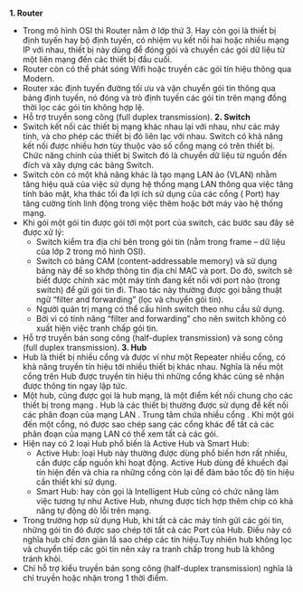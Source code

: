 **1. Router** 
- Trong mô hình OSI thì Router nằm ở lớp thứ 3. Hay còn gọi là thiết bị định tuyến hay bộ định tuyến, có nhiệm vụ kết nối hai hoặc nhiều mạng IP với nhau, thiết bị này dùng để đóng gói và chuyển các gói dữ liệu từ một liên mạng đến các thiết bị đầu cuối.
- Router còn có thể phát sóng Wifi hoặc truyền các gói tín hiệu thông qua Modern. 
- Router xác định tuyến đường tối ưu và vận chuyển gói tin thông qua bảng định tuyến, nó đóng và trò định tuyến các gói tin trên mạng đồng thời lọc các gói tin không hợp lệ. 
- Hỗ trợ truyền song công (full duplex transmission).
**2. Switch** 
- Switch kết nối các thiết bị mạng khác nhau lại với nhau, như các máy tính, và cho phép các thiết bị đó liên lạc với nhau. Switch có khả năng kết nối được nhiều hơn tùy thuộc vào số cổng mạng có trên thiết bị. Chức năng chính của thiết bị Switch đó là chuyển dữ liệu từ nguồn đến đích và xây dựng các bảng Switch.
- Switch còn có một khả năng khác là tạo mạng LAN ảo (VLAN) nhằm tăng hiệu quả của việc sử dụng hệ thống mạng LAN thông qua việc tăng tính bảo mật, kha thác tối đa lợi ích sử dụng của các cổng ( Port) hay tăng cường tính linh động trong việc thêm hoặc bớt máy vào hệ thống mạng.
- Khi gói một gói tin được gói tới một port của switch, các bước sau đây sẽ được xử lý: 
   - Switch kiểm tra địa chỉ bên trong gói tin (nằm trong frame – dữ liệu của lớp 2 trong mô hình OSI). 
   - Switch có bảng CAM (content-addressable memory) và sử dụng bảng này để so khớp thông tin địa chỉ MAC và port. Do đó, switch sẽ biết được chính xác một máy tính đang kết nối với port nào (trong switch) để gửi gói tin đi. Thao tác này thường được gọi bằng thuật ngữ “filter and forwarding” (lọc và chuyển gói tin). 
   - Người quản trị mạng có thể cấu hình switch theo nhu cầu sử dụng.
   - Bởi vì có tính năng “filter and forwarding” cho nên switch không có xuất hiện việc tranh chấp gói tin.
- Hỗ trợ truyền bán song công (half-duplex transmission) và song công (full duplex transmission).
**3. Hub**
- Hub là thiết bị nhiều cổng và được ví như một Repeater nhiều cổng, có khả năng truyền tín hiệu tới nhiều thiết bị khác nhau. Nghĩa là nếu một cổng trên Hub được truyền tín hiệu thì những cổng khác cũng sẽ nhận được thông tin ngay lập tức.
- Một hub, cũng được gọi là hub mạng, là một điểm kết nối chung cho các thiết bị trong mạng . Hub là các thiết bị thường được sử dụng để kết nối các phân đoạn của mạng LAN . Trung tâm chứa nhiều cổng . Khi một gói đến một cổng, nó được sao chép sang các cổng khác để tất cả các phân đoạn của mạng LAN có thể xem tất cả các gói. 
- Hiện nay có 2 loại Hub phổ biến là Active Hub và Smart Hub: 
  - Active Hub: loại Hub này thường được dùng phổ biến hơn rất nhiều, cần được cấp nguồn khi hoạt động. Active Hub dùng để khuếch đại tín hiện đến và chia ra những cổng còn lại để đảm bảo tốc độ tín hiệu cần thiết khi sử dụng.
  - Smart Hub: hay còn gọi là Intelligent Hub cũng có chức năng làm việc tương tự như Active Hub, nhưng được tích hợp thêm chip có khả năng tự động dò lỗi trên mạng. 
- Trong trường hợp sử dụng Hub, khi tất cả các máy tính gửi các gói tin, những gói tin đó được sao chép tới tất cả các Port của Hub. Điều này có nghĩa hub chỉ đơn giản lầ sao chép các tín hiệu.Tuy nhiên hub không lọc và chuyển tiếp các gói tin nên xảy ra tranh chấp trong hub là không tránh khỏi. 
- Chỉ hỗ trợ kiểu truyền bán song công (half-duplex transmission) nghĩa là chỉ truyền hoặc nhận trong 1 thời điểm.
